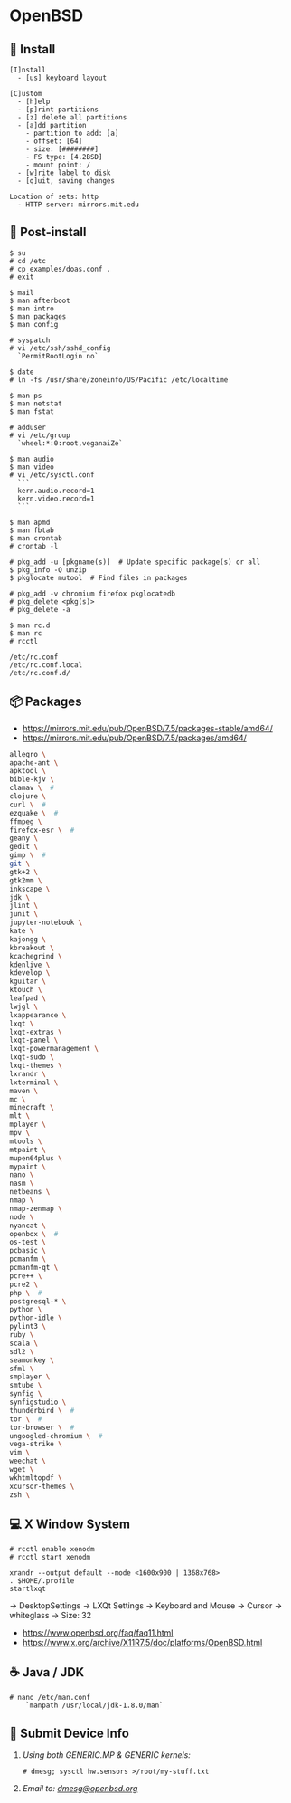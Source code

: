 OpenBSD
=======

💾 Install
----------

```
[I]nstall
  - [us] keyboard layout

[C]ustom
  - [h]elp
  - [p]rint partitions
  - [z] delete all partitions
  - [a]dd partition
    - partition to add: [a]
    - offset: [64]
    - size: [########]
    - FS type: [4.2BSD]
    - mount point: /
  - [w]rite label to disk
  - [q]uit, saving changes

Location of sets: http
  - HTTP server: mirrors.mit.edu
```


🔨 Post-install
---------------

    $ su
    # cd /etc
    # cp examples/doas.conf .
    # exit

    $ mail
    $ man afterboot
    $ man intro
    $ man packages
    $ man config

    # syspatch
    # vi /etc/ssh/sshd_config
      `PermitRootLogin no`
    
    $ date
    # ln -fs /usr/share/zoneinfo/US/Pacific /etc/localtime

    $ man ps
    $ man netstat
    $ man fstat

    # adduser
    # vi /etc/group
      `wheel:*:0:root,veganaiZe`

    $ man audio
    $ man video
    # vi /etc/sysctl.conf
      ```
      kern.audio.record=1
      kern.video.record=1
      ```

    $ man apmd
    $ man fbtab
    $ man crontab
    # crontab -l

    # pkg_add -u [pkgname(s)]  # Update specific package(s) or all
    $ pkg_info -Q unzip
    $ pkglocate mutool  # Find files in packages

    # pkg_add -v chromium firefox pkglocatedb
    # pkg_delete <pkg(s)>
    # pkg_delete -a

    $ man rc.d
    $ man rc
    # rcctl 

    /etc/rc.conf
    /etc/rc.conf.local
    /etc/rc.conf.d/


📦 Packages
-----------

* https://mirrors.mit.edu/pub/OpenBSD/7.5/packages-stable/amd64/
* https://mirrors.mit.edu/pub/OpenBSD/7.5/packages/amd64/

```sh
allegro \
apache-ant \
apktool \
bible-kjv \
clamav \  #
clojure \
curl \  #
ezquake \  #
ffmpeg \
firefox-esr \  #
geany \
gedit \
gimp \  #
git \
gtk+2 \
gtk2mm \
inkscape \
jdk \
jlint \
junit \
jupyter-notebook \
kate \
kajongg \
kbreakout \
kcachegrind \
kdenlive \
kdevelop \
kguitar \
ktouch \
leafpad \
lwjgl \
lxappearance \
lxqt \
lxqt-extras \
lxqt-panel \
lxqt-powermanagement \
lxqt-sudo \
lxqt-themes \
lxrandr \
lxterminal \
maven \
mc \
minecraft \
mlt \
mplayer \
mpv \
mtools \
mtpaint \
mupen64plus \
mypaint \
nano \
nasm \
netbeans \
nmap \
nmap-zenmap \
node \
nyancat \
openbox \  #
os-test \
pcbasic \
pcmanfm \
pcmanfm-qt \
pcre++ \
pcre2 \
php \  #
postgresql-* \
python \
python-idle \
pylint3 \
ruby \
scala \
sdl2 \
seamonkey \
sfml \
smplayer \
smtube \
synfig \
synfigstudio \
thunderbird \  #
tor \  #
tor-browser \  #
ungoogled-chromium \  #
vega-strike \
vim \
weechat \
wget \
wkhtmltopdf \
xcursor-themes \
zsh \
```


💻 X Window System
------------------

    # rcctl enable xenodm
    # rcctl start xenodm

    xrandr --output default --mode <1600x900 | 1368x768>
    . $HOME/.profile
    startlxqt

-> DesktopSettings
  -> LXQt Settings
    -> Keyboard and Mouse
      -> Cursor
        -> whiteglass
        -> Size: 32

* https://www.openbsd.org/faq/faq11.html
* https://www.x.org/archive/X11R7.5/doc/platforms/OpenBSD.html


☕ Java / JDK
-------------

```
# nano /etc/man.conf
    `manpath /usr/local/jdk-1.8.0/man`
```


📨 Submit Device Info
---------------------

1. _Using both GENERIC.MP & GENERIC kernels:_

       # dmesg; sysctl hw.sensors >/root/my-stuff.txt

3. _Email to: <dmesg@openbsd.org>_
